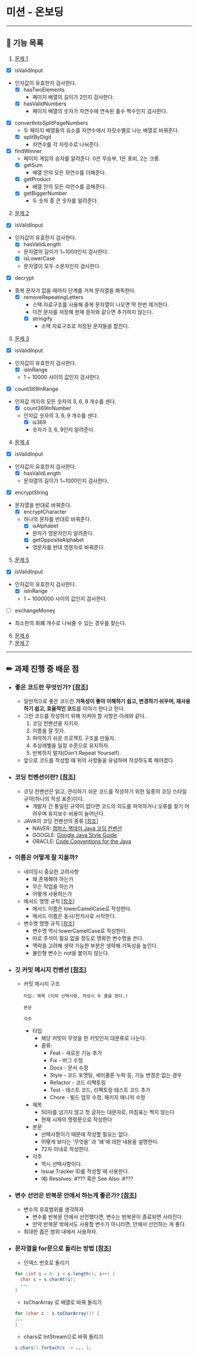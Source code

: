 # 미션 - 온보딩

---

## 🚀 기능 목록

1. [문제 1](./docs/PROBLEM1.md)
  - [X] isValidInput
  - 인자값이 유효한지 검사한다.
    - [X] hasTwoElements
      - 페이지 배열의 길이가 2인지 검사한다.
    - [X] hasValidNumbers
      - 페이지 배열의 숫자가 자연수에 연속된 홀수 짝수인지 검사한다.
  - [X] convertIntoSplitPageNumbers
    - 두 페이지 배열들의 요소를 자연수에서 자릿수별로 나눈 배열로 바꿔준다.
    - [X] splitByDigit
      - 자연수를 각 자릿수로 나눠준다.
  - [X] findWinner
    - 페이지 게임의 승자를 알려준다. 0은 무승부, 1은 포비, 2는 크롱.
    - [X] getSum
      - 배열 안의 모든 자연수를 더해준다.
    - [X] getProduct
      - 배열 안의 모든 자연수를 곱해준다.
    - [X] getBiggerNumber
      - 두 숫자 중 큰 숫자를 알려준다.

2. [문제 2](./docs/PROBLEM2.md)
  - [X] isValidInput
  - 인자값이 유효한지 검사한다.
    - [X] hasValidLength
    - 문자열의 길이가 1~1000인지 검사한다.
    - [X] isLowerCase
    - 문자열이 모두 소문자인지 검사한다.
  - [X] decrypt
  - 중복 문자가 없을 때까지 단계를 거쳐 문자열을 해독한다.
    - [X] removeRepeatingLetters
      - 스택 자료구조를 사용해 중복 문자열이 나오면 딱 한번 제거한다.
      - 이전 문자를 저장해 현재 문자와 같으면 추가하지 않는다.
      - [X] stringify
        - 스택 자료구조로 저장된 문자들을 합친다.


3. [문제 3](./docs/PROBLEM3.md)
  - [X] isValidInput
  - 인자값이 유효한지 검사한다.
    - [X] isInRange
    - 1 ~ 10000 사이의 값인지 검사한다.
  - [X] count369InRange
  - 인자값 까지의 모든 숫자의 3, 6, 9 개수를 센다.
    - [X] count369InNumber
    - 인자값 숫자의 3, 6, 9 개수를 센다.
      - [X] is369
      - 숫자가 3, 6, 9인지 알려준다.

4. [문제 4](./docs/PROBLEM4.md)
  - [X] isValidInput
  - 인자값이 유효한지 검사한다.
    - [X] hasValidLength
    - 문자열의 길이가 1~1000인지 검사한다.
  - [X] encryptString
  - 문자열을 반대로 바꿔준다.
    - [X] encryptCharacter
    - 하나의 문자를 반대로 바꿔준다.
      - [X] isAlphabet
      - 문자가 영문자인지 알려준다.
      - [X] getOppositeAlphabet
      - 영문자를 반대 영문자로 바꿔준다.

5. [문제 5](./docs/PROBLEM5.md)
  - [X] isValidInput
  - 인자값이 유효한지 검사한다.
      - [X] isInRange
      - 1 ~ 1000000 사이의 값인지 검사한다.
  - [ ] exchangeMoney
  - 최소한의 화폐 개수로 나눠줄 수 있는 경우를 찾는다.

6. [문제 6](./docs/PROBLEM6.md)
7. [문제 7](./docs/PROBLEM7.md)

---

## ✏ 과제 진행 중 배운 점

- ### **좋은 코드란 무엇인가?** [[참조](https://velog.io/@couchcoding/%EA%B0%9C%EB%B0%9C-%EC%B4%88%EB%B3%B4%EB%8F%84-%EB%B0%94%EB%A1%9C-%EC%A0%81%EC%9A%A9%ED%95%B4-%EB%B3%BC-%EC%88%98-%EC%9E%88%EB%8A%94-%EC%A2%8B%EC%9D%80-%EC%BD%94%EB%93%9C-%EC%9E%91%EC%84%B1%EB%B2%95)]
   - 일반적으로 좋은 코드란 **가독성이 좋아 이해하기 쉽고, 변경하기 쉬우며, 재사용하기 쉽고, 효율적인 코드**를 이야기 한다고 한다.
   - 그런 코드를 작성하기 위해 지켜야 할 사항은 아래와 같다.
     1. 코딩 컨벤션을 지키자.
     2. 이름을 잘 짓자.
     3. 파악하기 쉬운 프로젝트 구조를 만들자.
     4. 추상레벨을 일정 수준으로 유지하자.
     5. 반복하지 말자(Don't Repeat Yourself).
   - 앞으로 코드를 작성할 때 위의 사항들을 유념하며 작성하도록 해야겠다.


- ### **코딩 컨벤션이란?** [[참조](https://developer-doreen.tistory.com/38)]
  - 코딩 컨벤션은 읽고, 관리하기 쉬운 코드를 작성하기 위한 일종의 코딩 스타일 규약(하나의 작성 표준)이다. 
    - 개발자 간 통일된 규약이 없다면 코드의 의도를 파악하거나 오류를 찾기 어려우며 유지보수 비용이 늘어난다.
  - JAVA의 코딩 컨벤션의 종류 [[참조](https://velog.io/@ozragwort/JAVA-%EC%BD%94%EB%94%A9-%EC%BB%A8%EB%B2%A4%EC%85%98%EC%97%90-%EB%8C%80%ED%95%B4%EC%84%9C)]
    - NAVER: [캠퍼스 핵데이 Java 코딩 컨벤션](https://naver.github.io/hackday-conventions-java/)
    - GOOGLE: [Google Java Style Guide](https://google.github.io/styleguide/javaguide.html)
    - ORACLE: [Code Conventions for the Java](https://www.oracle.com/java/technologies/javase/codeconventions-contents.html)


- ### **이름은 어떻게 잘 지을까?**
  - 네이밍시 중요한 고려사항
    - 왜 존재해야 하는가
    - 무슨 작업을 하는가
    - 어떻게 사용하는가
  - 메서드 명명 규칙 [[참조](https://tecoble.techcourse.co.kr/post/2020-04-26-Method-Naming/)]
    - 메서드 이름은 lowerCamelCase로 작성한다.
    - 메서드 이름은 동사/전치사로 시작한다.
  - 변수명 명명 규칙 [[참조](https://tecoble.techcourse.co.kr/post/2020-04-24-variable_naming/)]
    - 변수명 역시 lowerCamelCase로 작성한다.
    - 따로 주석이 필요 없을 정도로 명확한 변수명을 쓴다.
    - 맥락을 고려해 생략 가능한 부분은 생략해 가독성을 높인다.
    - 불린형 변수는 not을 붙이지 않는다.

- ### **깃 커밋 메시지 컨벤션** [[참조](https://seolahchloe.tistory.com/entry/GitHub-%EA%B9%83-%EC%BB%A4%EB%B0%8B-%EB%A9%94%EC%84%B8%EC%A7%80-%EC%BB%A8%EB%B2%A4%EC%85%98-Git-Commit-Message-Convention)]
  - 커밋 메시지 구조
    ```
    타입: 제목 (이하 선택사항, 작성시 두 줄을 띈다.)
    
    본문
    
    각주
    ```
    - 타입
      - 해당 커밋이 무엇을 한 커밋인지 대분류로 나눈다.
      - 종류:
        - Feat - 새로운 기능 추가
        - Fix - 버그 수정
        - Docs - 문서 수정
        - Style - 코드 포맷팅, 세미콜론 누락 등, 기능 변경은 없는 경우
        - Refactor - 코드 리팩토링
        - Test - 테스트 코드, 리팩토링 테스트 코드 추가
        - Chore - 빌드 업무 수정, 패키지 매니저 수정
    - 제목
      - 50자를 넘기지 않고 첫 글자는 대문자로, 마침표는 찍지 않는다
      - 현재 시제의 명령문으로 작성한다
    - 본문
      - 선택사항이기 때문에 작성할 필요는 없다.
      - 어떻게 보다는 '무엇을' 과 '왜'에 대한 내용을 설명한다.
      - 72자 이내로 작성한다.
    - 각주
      - 역시 선택사항이다.
      - Issue Tracker ID를 작성할 때 사용한다.
      - 예) Resolves: #??? 혹은 See Also: #???

- ### **변수 선언은 반복문 안에서 하는게 좋은가?** [[참조](https://velog.io/@sc_shin/%EB%B0%98%EB%B3%B5%EB%AC%B8%EC%97%90%EC%84%9C-%EB%B3%80%EC%88%98-%EC%84%A0%EC%96%B8-%EC%9C%84%EC%B9%98)]
  - 변수의 유효범위를 생각하자
    - 변수를 반복문 안에서 선언했다면, 변수는 반복문이 종료되면 사라진다.
    - 만약 반복문 밖에서도 사용할 변수가 아니라면, 안에서 선언하는 게 좋다.
  - 최대한 좁은 범위 내에서 사용하자.
- ### **문자열을 for문으로 돌리는 방법** [[참조](https://dlee0129.tistory.com/94)]
  - 인덱스 번호로 돌리기
  ```java
  for (int i = 0; i < s.length(); i++) {
    char c = s.charAt(i);
    ...
  }
  ```
  - toCharArray 로 배열로 바꿔 돌리기
  ```java
  for (char c : s.toCharArray()) {
  ...
  }
  ```
  - chars로 IntStream으로 바꿔 돌리기
  ```java
  s.chars().forEach(c -> ... );
  ```